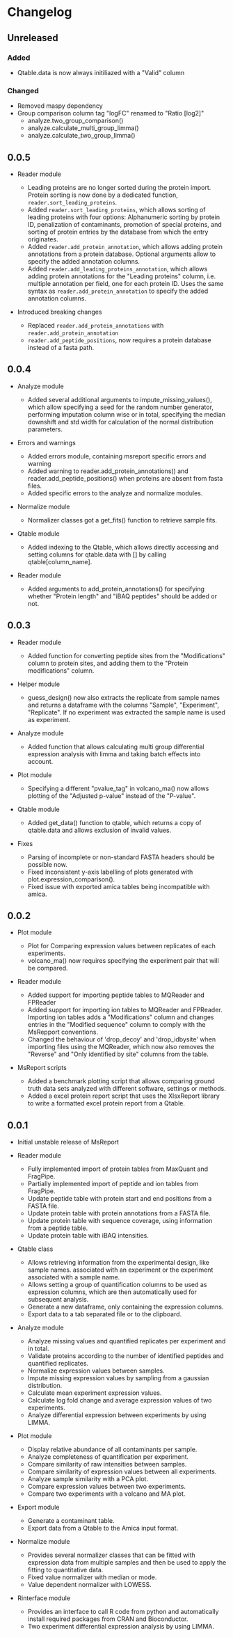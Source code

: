 # Changelog

## Unreleased

### Added
- Qtable.data is now always initiliazed with a "Valid" column

### Changed 
- Removed maspy dependency
- Group comparison column tag "logFC" renamed to "Ratio [log2]"
  - analyze.two_group_comparison()
  - analyze.calculate_multi_group_limma()
  - analyze.calculate_two_group_limma()


## 0.0.5

- Reader module
  - Leading proteins are no longer sorted during the protein import. Protein sorting is now done by
    a dedicated function, `reader.sort_leading_proteins`.
  - Added `reader.sort_leading_proteins`, which allows sorting of leading proteins with four
    options: Alphanumeric sorting by protein ID, penalization of contaminants, promotion of special
    proteins, and sorting of protein entries by the database from which the entry originates.
  - Added `reader.add_protein_annotation`, which allows adding protein annotations from a protein
    database. Optional arguments allow to specify the added annotation columns.
  - Added `reader.add_leading_proteins_annotation`, which allows adding protein annotations for the
    "Leading proteins" column, i.e. multiple annotation per field, one for each protein ID. Uses the
    same syntax as `reader.add_protein_annotation` to specify the added annotation columns.

- Introduced breaking changes
  - Replaced `reader.add_protein_annotations` with `reader.add_protein_annotation`
  - `reader.add_peptide_positions`, now requires a protein database instead of a fasta path.


## 0.0.4

- Analyze module
  - Added several additional arguments to impute_missing_values(), which allow
    specifying a seed for the random number generator, performing imputation
    column wise or in total, specifying the median downshift and std width
    for calculation of the normal distribution parameters.

- Errors and warnings
  - Added errors module, containing msreport specific errors and warning
  - Added warning to reader.add_protein_annotations() and
    reader.add_peptide_positions() when proteins are absent from fasta files.
  - Added specific errors to the analyze and normalize modules.

- Normalize module
  - Normalizer classes got a get_fits() function to retrieve sample fits.

- Qtable module
  - Added indexing to the Qtable, which allows directly accessing and setting columns
    for qtable.data with [] by calling qtable[column_name].

- Reader module
  - Added arguments to add_protein_annotations() for specifying whether "Protein length"
    and "iBAQ peptides" should be added or not.


## 0.0.3

- Reader module
  - Added function for converting peptide sites from the "Modifications" column
    to protein sites, and adding them to the "Protein modifications" column.

- Helper module
  - guess_design() now also extracts the replicate from sample names and returns
    a dataframe with the columns "Sample", "Experiment", "Replicate". If no
    experiment was extracted the sample name is used as experiment.

- Analyze module
  - Added function that allows calculating multi group differential expression
    analysis with limma and taking batch effects into account.

- Plot module
  - Specifying a different "pvalue_tag" in volcano_ma() now allows plotting of
    the "Adjusted p-value" instead of the "P-value".

- Qtable module
  - Added get_data() function to qtable, which returns a copy of qtable.data and
    allows exclusion of invalid values.

- Fixes
  - Parsing of incomplete or non-standard FASTA headers should be possible now.
  - Fixed inconsistent y-axis labelling of plots generated with
    plot.expression_comparison().
  - Fixed issue with exported amica tables being incompatible with amica.


## 0.0.2

- Plot module
  - Plot for Comparing expression values between replicates of each experiments.
  - volcano_ma() now requires specifying the experiment pair that will be compared.

- Reader module
  - Added support for importing peptide tables to MQReader and FPReader
  - Added support for importing ion tables to MQReader and FPReader. Importing ion
    tables adds a "Modifications" column and changes entries in the "Modified sequence"
    column to comply with the MsRepport conventions. 
  - Changed the behaviour of 'drop_decoy' and 'drop_idbysite' when importing files
    using the MQReader, which now also removes the "Reverse" and "Only identified by
    site" columns from the table.

- MsReport scripts
  - Added a benchmark plotting script that allows comparing ground truth data sets
    analyzed with different software, settings or methods.
  - Added a excel protein report script that uses the XlsxReport library to write a
    formatted excel protein report from a Qtable.


## 0.0.1

- Initial unstable release of MsReport

- Reader module
  - Fully implemented import of protein tables from MaxQuant and FragPipe.
  - Partially implemented import of peptide and ion tables from FragPipe.
  - Update peptide table with protein start and end positions from a FASTA file.
  - Update protein table with protein annotations from a FASTA file.
  - Update protein table with sequence coverage, using information from a peptide table.
  - Update protein table with iBAQ intensities. 

- Qtable class
  - Allows retrieving information from the experimental design, like sample names.
    associated with an experiment or the experiment associated with a sample name.
  - Allows setting a group of quantification columns to be used as expression columns,
    which are then automatically used for subsequent analysis.
  - Generate a new dataframe, only containing the expression columns.
  - Export data to a tab separated file or to the clipboard.

- Analyze module
  - Analyze missing values and quantified replicates per experiment and in total.
  - Validate proteins according to the number of identified peptides and quantified
    replicates.
  - Normalize expression values between samples.
  - Impute missing expression values by sampling from a gaussian distribution.
  - Calculate mean experiment expression values.
  - Calculate log fold change and average expression values of two experiments.
  - Analyze differential expression between experiments by using LIMMA.

- Plot module
  - Display relative abundance of all contaminants per sample.
  - Analyze completeness of quantification per experiment.
  - Compare similarity of raw intensities between samples.
  - Compare similarity of expression values between all experiments.
  - Analyze sample similarity with a PCA plot.
  - Compare expression values between two experiments.
  - Compare two experiments with a volcano and MA plot.

- Export module
  - Generate a contaminant table.
  - Export data from a Qtable to the Amica input format. 

- Normalize module
  - Provides several normalizer classes that can be fitted with expression data from
    multiple samples and then be used to apply the fitting to quantitative data.
  - Fixed value normalizer with median or mode.
  - Value dependent normalizer with LOWESS.

- Rinterface module
  - Provides an interface to call R code from python and automatically install required
    packages from CRAN and Bioconductor.
  - Two experiment differential expression analysis by using LIMMA.